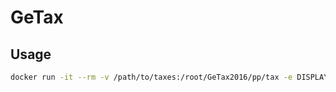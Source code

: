 # GeTax

## Usage

``` bash
docker run -it --rm -v /path/to/taxes:/root/GeTax2016/pp/tax -e DISPLAY -v /tmp/.X11-unix/:/tmp/.X11-unix getax bash
```
